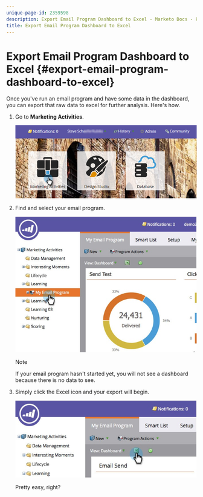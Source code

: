 ```yaml
---
unique-page-id: 2359598
description: Export Email Program Dashboard to Excel - Marketo Docs - Product Documentation
title: Export Email Program Dashboard to Excel
---
```


# Export Email Program Dashboard to Excel {#export-email-program-dashboard-to-excel}

Once you've run an email program and have some data in the dashboard, you can export that raw data to excel for further analysis. Here's how.

1. Go to **Marketing Activities**.

   ![](assets/login-marketing-activities-1.png)

1. Find and select your email program.

   ![](assets/lifecycledashboard.jpg)

   >[!NOTE]
   >
   >If your email program hasn't started yet, you will not see a dashboard because there is no data to see.

1. Simply click the Excel icon and your export will begin.

   ![](assets/lifecycle.jpg)

   Pretty easy, right?
